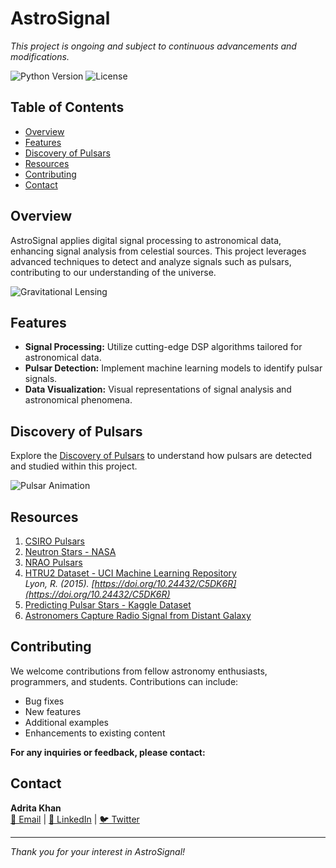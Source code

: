 # AstroSignal

*This project is ongoing and subject to continuous advancements and modifications.*

![Python Version](https://img.shields.io/badge/python-3.8%2B-blue.svg) ![License](https://img.shields.io/badge/license-MIT-blue.svg)

## Table of Contents

- [Overview](#overview)
- [Features](#features)
- [Discovery of Pulsars](#discovery-of-pulsars)
- [Resources](#resources)
- [Contributing](#contributing)
- [Contact](#contact)

## Overview

AstroSignal applies digital signal processing to astronomical data, enhancing signal analysis from celestial sources. This project leverages advanced techniques to detect and analyze signals such as pulsars, contributing to our understanding of the universe.

![Gravitational Lensing](https://www.mcgill.ca/newsroom/files/newsroom/channels/image/gravitational_lensing.png)

## Features

- **Signal Processing:** Utilize cutting-edge DSP algorithms tailored for astronomical data.
- **Pulsar Detection:** Implement machine learning models to identify pulsar signals.
- **Data Visualization:** Visual representations of signal analysis and astronomical phenomena.

## Discovery of Pulsars

Explore the [Discovery of Pulsars](Discovery_of_Pulsars.md) to understand how pulsars are detected and studied within this project.

![Pulsar Animation](https://images.theconversation.com/files/525030/original/file-20230509-23-mqcefr.gif?ixlib=rb-4.1.0&q=30&auto=format&w=600&h=450&fit=crop&dpr=2)

## Resources

1. [CSIRO Pulsars](https://www.atnf.csiro.au/outreach/education/everyone/pulsars/index.html)
2. [Neutron Stars - NASA](https://imagine.gsfc.nasa.gov/science/objects/neutron_stars1.html#:~:text=Most%20neutron%20stars%20are%20observed,along%20the%20two%20magnetic%20poles)
3. [NRAO Pulsars](https://public.nrao.edu/radio-astronomy/pulsars/)
4. [HTRU2 Dataset - UCI Machine Learning Repository](https://archive.ics.uci.edu/dataset/372/htru2)  
   *Lyon, R. (2015). [https://doi.org/10.24432/C5DK6R](https://doi.org/10.24432/C5DK6R)*
5. [Predicting Pulsar Stars - Kaggle Dataset](https://www.kaggle.com/datasets/colearninglounge/predicting-pulsar-starintermediate/data)
6. [Astronomers Capture Radio Signal from Distant Galaxy](https://www.mcgill.ca/newsroom/channels/news/astronomers-capture-radio-signal-distant-galaxy-344925)

## Contributing

We welcome contributions from fellow astronomy enthusiasts, programmers, and students. Contributions can include:

- Bug fixes
- New features
- Additional examples
- Enhancements to existing content

**For any inquiries or feedback, please contact:**

## Contact

**Adrita Khan**  
[📧 Email](mailto:adrita.khan.official@gmail.com) | [🔗 LinkedIn](https://www.linkedin.com/in/adrita-khan) | [🐦 Twitter](https://x.com/Adrita_)

---

*Thank you for your interest in AstroSignal!*

